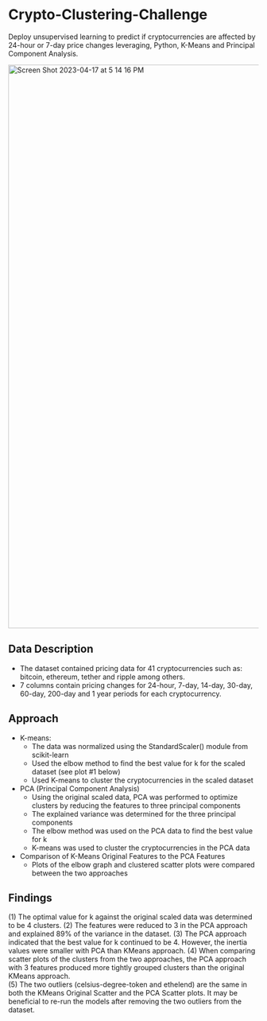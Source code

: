 # Crypto-Clustering-Challenge
Deploy unsupervised learning to predict if cryptocurrencies are affected by 24-hour or 7-day price changes leveraging, Python, K-Means and Principal Component Analysis.

<img width="1134" alt="Screen Shot 2023-04-17 at 5 14 16 PM" src="https://user-images.githubusercontent.com/44728723/232612256-75ac399d-25ca-472f-b155-acc50cf8b60b.png">

## Data Description
- The dataset contained pricing data for 41 cryptocurrencies such as: bitcoin, ethereum, tether and ripple among others.
- 7 columns contain pricing changes for 24-hour, 7-day, 14-day, 30-day, 60-day, 200-day and 1 year periods for each cryptocurrency.

## Approach
- K-means:
  - The data was normalized using the StandardScaler() module from scikit-learn
  - Used the elbow method to find the best value for k for the scaled dataset (see plot #1 below)
  - Used K-means to cluster the cryptocurrencies in the scaled dataset
- PCA (Principal Component Analysis)
  - Using the original scaled data, PCA was performed to optimize clusters by reducing the features to three principal components
  - The explained variance was determined for the three principal components
  - The elbow method was used on the PCA data to find the best value for k
  - K-means was used to cluster the cryptocurrencies in the PCA data
- Comparison of K-Means Original Features to the PCA Features
  - Plots of the elbow graph and clustered scatter plots were compared between the two approaches

## Findings
  (1) The optimal value for k against the original scaled data was determined to be 4 clusters.
  (2) The features were reduced to 3 in the PCA approach and explained 89% of the variance in the dataset.
  (3) The PCA approach indicated that the best value for k continued to be 4. However, the inertia values were smaller with PCA than KMeans approach.
  (4) When comparing scatter plots of the clusters from the two approaches, the PCA approach with 3 features produced more tightly grouped clusters than the original KMeans approach.  
  (5) The two outliers (celsius-degree-token and ethelend) are the same in both the KMeans Original Scatter and the PCA Scatter plots. It may be beneficial to re-run the models after removing the two outliers from the dataset.




